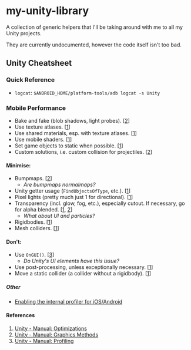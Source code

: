 # my-unity-library

A collection of generic helpers that I'll be taking around with me to all my Unity projects.

They are currently undocumented, however the code itself isn't too bad.

## Unity Cheatsheet

### Quick Reference

- `logcat`: `$ANDROID_HOME/platform-tools/adb logcat -s Unity`

### Mobile Performance

- Bake and fake (blob shadows, light probes). [[2][2]]
- Use texture atlases. [[1][1]]
- Use shared materials, esp. with texture atlases. [[1][1]]
- Use mobile shaders. [[1][1]]
- Set game objects to static when possible. [[1][1]]
- Custom solutions, i.e. custom collision for projectiles. [[2][2]]

#### Minimise:

- Bumpmaps. [[2][2]]
    - _Are bumpmaps normalmaps?_
- Unity getter usage (`FindObjectsOfType`, etc.). [[1][1]]
- Pixel lights (pretty much just 1 for directional). [[1][1]]
- Transparency (incl. glow, fog, etc.), especially cutout. If necessary, go for alpha blended. [[1][1], [2][2]]
    - _What about UI and particles?_
- Rigidbodies. [[1][1]]
- Mesh colliders. [[1][1]]

#### Don't:

- Use `OnGUI()`. [[3][3]]
    - _Do Unity's UI elements have this issue?_
- Use post-processing, unless exceptionally necessary. [[1][1]]
- Move a static collider (a collider without a rigidbody). [[1][1]]

##### Other

- [Enabling the internal profiler for iOS/Android](https://docs.unity3d.com/Manual/iphone-InternalProfiler.html)

#### References

1. [Unity - Manual: Optimizations][1]
2. [Unity - Manual: Graphics Methods][2]
3. [Unity - Manual: Profiling][3]

[1]: https://docs.unity3d.com/Manual/MobileOptimisation.html
[2]: https://docs.unity3d.com/Manual/MobileOptimizationGraphicsMethods.html
[3]: https://docs.unity3d.com/Manual/MobileProfiling.html
